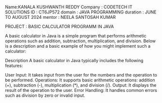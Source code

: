 Name:KANALA KUSHWANTH REDDY
Company : CODETECH IT SOLUTIONS
ID : CT6JP572
domain : JAVA PROGRAMMING
duration : JUNE TO AUGUST 2024
mentor : NEELA SANTOSAH KUMAR

PROJECT : BASIC CALCULATOR PROGRAMM IN JAVA

A basic calculator in Java is a simple program that performs arithmetic operations such as addition, subtraction, multiplication, and division. Below is a description and a basic example of how you might implement such a calculator:

Description
A basic calculator in Java typically includes the following features:

User Input: It takes input from the user for the numbers and the operation to be performed.
Operations: It supports basic arithmetic operations: addition (+), subtraction (-), multiplication (*), and division (/).
Output: It displays the result of the operation to the user.
Error Handling: It handles common errors such as division by zero or invalid input.
